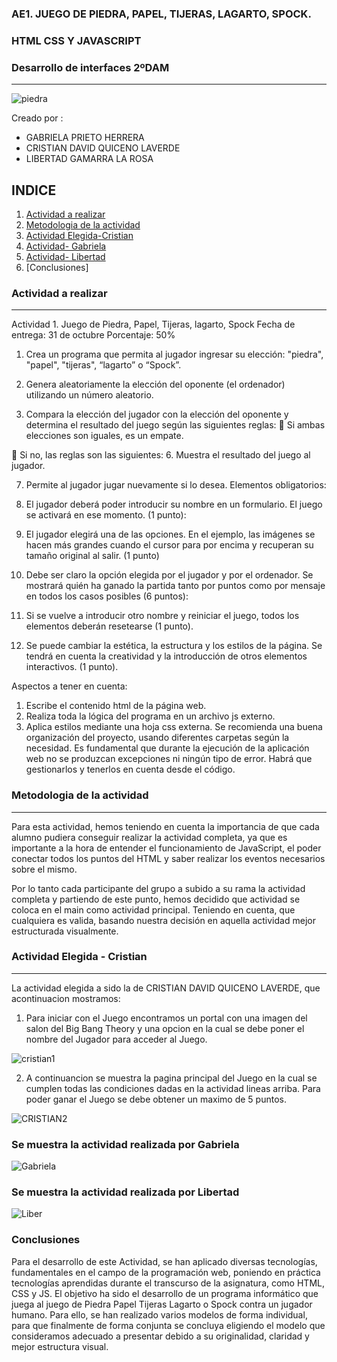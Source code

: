 
### AE1. JUEGO DE PIEDRA, PAPEL, TIJERAS, LAGARTO, SPOCK.
### HTML CSS Y JAVASCRIPT
### Desarrollo de interfaces 2ºDAM
*** 
![piedra](https://github.com/GabrielaPrietoH/AE1.Juego/assets/124418682/bf287498-e8f1-4024-9405-2a015d5880d6)

Creado por :
* GABRIELA PRIETO HERRERA
* CRISTIAN DAVID QUICENO LAVERDE
* LIBERTAD GAMARRA LA ROSA

## INDICE
1. [Actividad a realizar](#general-info)
2. [Metodologia de la actividad](#technologies)
3. [Actividad Elegida-Cristian](#technologies)
4. [Actividad- Gabriela](#technologies)
5. [Actividad- Libertad](#technologies)
6. [Conclusiones]

### Actividad a realizar
***
Actividad 1. Juego de Piedra, Papel, Tijeras, lagarto, Spock
Fecha de entrega: 31 de octubre
Porcentaje: 50%

1. Crea un programa que permita al jugador ingresar su elección: "piedra",
"papel", "tijeras", “lagarto” o “Spock”.

3. Genera aleatoriamente la elección del oponente (el ordenador) utilizando
un número aleatorio.

4. Compara la elección del jugador con la elección del oponente y determina
el resultado del juego según las siguientes reglas:
 Si ambas elecciones son iguales, es un empate.

 Si no, las reglas son las siguientes:
6. Muestra el resultado del juego al jugador.

7. Permite al jugador jugar nuevamente si lo desea.
Elementos obligatorios:

1. El jugador deberá poder introducir su nombre en un formulario. El juego se
activará en ese momento. (1 punto):

3. El jugador elegirá una de las opciones. En el ejemplo, las imágenes se
hacen más grandes cuando el cursor para por encima y recuperan su
tamaño original al salir. (1 punto)

5. Debe ser claro la opción elegida por el jugador y por el ordenador. Se
mostrará quién ha ganado la partida tanto por puntos como por mensaje en
todos los casos posibles (6 puntos):

7. Si se vuelve a introducir otro nombre y reiniciar el juego, todos los
elementos deberán resetearse (1 punto).

9. Se puede cambiar la estética, la estructura y los estilos de la página. Se
tendrá en cuenta la creatividad y la introducción de otros elementos
interactivos. (1 punto).

Aspectos a tener en cuenta:
1. Escribe el contenido html de la página web.
2. Realiza toda la lógica del programa en un archivo js externo.
3. Aplica estilos mediante una hoja css externa.
Se recomienda una buena organización del proyecto, usando diferentes
carpetas según la necesidad.
Es fundamental que durante la ejecución de la aplicación web no se produzcan
excepciones ni ningún tipo de error. Habrá que gestionarlos y tenerlos en
cuenta desde el código.

### Metodologia de la actividad
***
Para esta actividad, hemos teniendo en cuenta la importancia de que cada alumno pudiera conseguir realizar la actividad completa, ya que es importante a la hora de entender el funcionamiento de JavaScript, el poder conectar todos los puntos del HTML y saber realizar los eventos necesarios sobre el mismo. 

Por lo tanto cada participante del grupo a subido a su rama la actividad completa y partiendo de este punto, hemos decidido que actividad se coloca en el main como actividad principal. Teniendo en cuenta, que cualquiera es valida, basando nuestra decisión en aquella actividad mejor estructurada visualmente.

### Actividad Elegida - Cristian 
***
La actividad elegida a sido la de CRISTIAN DAVID QUICENO LAVERDE, que acontinuacion mostramos:
1. Para iniciar con el Juego encontramos un portal con una imagen del salon del Big Bang Theory y una opcion en la cual se debe poner el nombre del Jugador para acceder al Juego.

![cristian1](https://github.com/GabrielaPrietoH/AE1.Juego/assets/124418682/e2826f39-048e-421f-b3df-c8f464e9e339)

2.  A continuancion se muestra la pagina principal del Juego en la cual se cumplen todas las condiciones dadas en la actividad lineas arriba.
    Para poder ganar el Juego se debe obtener un maximo de 5 puntos.

 ![CRISTIAN2](https://github.com/GabrielaPrietoH/AE1.Juego/assets/124418682/19faeab2-9de2-4db7-9988-1a96aabdcd22)  
   
### Se muestra la actividad realizada por Gabriela

![Gabriela](https://github.com/GabrielaPrietoH/AE1.Juego/assets/124418682/23604502-fc80-4038-aacb-75b312573f95)

### Se muestra la actividad realizada por Libertad

![Liber](https://github.com/GabrielaPrietoH/AE1.Juego/assets/124418682/80541088-d7c5-4cc9-bd90-a926b449588c)

### Conclusiones
Para el desarrollo de este Actividad, se han aplicado diversas tecnologías, fundamentales en el campo de la programación web, poniendo en práctica tecnologías aprendidas durante el transcurso de la asignatura, como HTML, CSS y JS.
El objetivo ha sido el desarrollo de un programa informático que juega al juego de Piedra Papel Tijeras Lagarto o Spock contra un jugador humano.
Para ello, se han realizado varios modelos de forma individual, para que finalmente de forma conjunta se concluya eligiendo el modelo que consideramos adecuado a presentar debido a su originalidad, claridad y mejor estructura visual.
 
